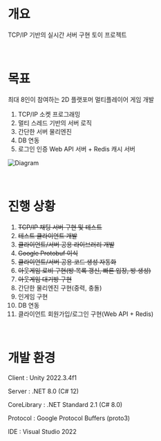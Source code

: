 # 개요
TCP/IP 기반의 실시간 서버 구현 토이 프로젝트

<br/>

# 목표
최대 8인이 참여하는 2D 플랫포머 멀티플레이어 게임 개발
1. TCP/IP 소켓 프로그래밍
1. 멀티 스레드 기반의 서버 로직
1. 간단한 서버 물리엔진
1. DB 연동
1. 로그인 인증 Web API 서버 + Redis 캐시 서버

![Diagram](https://github.com/user-attachments/assets/5bd04567-4847-42de-a5bd-fb55b9e77bdc)

<br/>

# 진행 상황
1. ~~TCP/IP 채팅 서버 구현 및 테스트~~
1. ~~테스트 클라이언트 개발~~
1. ~~클라이언트/서버 공용 라이브러리 개발~~
1. ~~Google Protobuf 이식~~
1. ~~클라이언트/서버 공용 코드 생성 자동화~~
1. ~~아웃게임 로비 구현(방 목록 갱신, 빠른 입장, 방 생성)~~
1. ~~아웃게임 대기방 구현~~
1. 간단한 물리엔진 구현(중력, 충돌)
1. 인게임 구현
1. DB 연동
1. 클라이언트 회원가입/로그인 구현(Web API + Redis)

<br/>

# 개발 환경
Client : Unity 2022.3.4f1

Server : .NET 8.0 (C# 12)

CoreLibrary : .NET Standard 2.1 (C# 8.0)

Protocol : Google Protocol Buffers (proto3)

IDE : Visual Studio 2022
